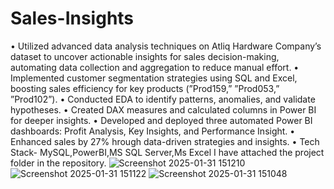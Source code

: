 # Sales-Insights
• Utilized advanced data analysis techniques on Atliq Hardware Company’s dataset to uncover actionable
insights for sales decision-making, automating data collection and aggregation to reduce manual effort.
• Implemented customer segmentation strategies using SQL and Excel, boosting sales efficiency for key products (”Prod159,” ”Prod053,” ”Prod102”).
• Conducted EDA to identify patterns, anomalies, and validate hypotheses.
• Created DAX measures and calculated columns in Power BI for deeper insights.
• Developed and deployed three automated Power BI dashboards: Profit Analysis, Key Insights, and Performance Insight.
• Enhanced sales by 27% hrough data-driven strategies and insights.
• Tech Stack- MySQL,PowerBI,MS SQL Server,Ms Excel
 I have attached the project folder in the repository.
![Screenshot 2025-01-31 151210](https://github.com/user-attachments/assets/459fc986-9106-414f-843a-9fd805e1e0d4)
![Screenshot 2025-01-31 151122](https://github.com/user-attachments/assets/a80350b8-e4e9-4434-88a0-1ab0cc5362f7)
![Screenshot 2025-01-31 151048](https://github.com/user-attachments/assets/8fbc6bc8-f23b-43e9-b8df-5f8bf4d7b23f)
